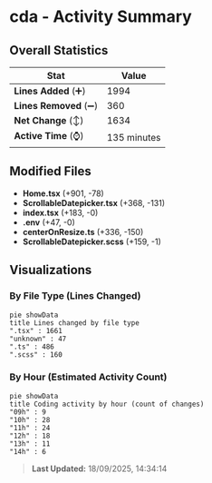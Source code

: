 # cda - Activity Summary 

## Overall Statistics

| Stat                   | Value                                                             |
| ---------------------- | ----------------------------------------------------------------- |
| **Lines Added** (➕)   | 1994                                          |
| **Lines Removed** (➖) | 360                                        |
| **Net Change** (↕)    | 1634                |
| **Active Time** (⌚)   | 135 minutes |


## Modified Files
- **Home.tsx** (+901, -78)
- **ScrollableDatepicker.tsx** (+368, -131)
- **index.tsx** (+183, -0)
- **.env** (+47, -0)
- **centerOnResize.ts** (+336, -150)
- **ScrollableDatepicker.scss** (+159, -1)

## Visualizations

### By File Type (Lines Changed)

```mermaid
pie showData
title Lines changed by file type
".tsx" : 1661
"unknown" : 47
".ts" : 486
".scss" : 160
```

### By Hour (Estimated Activity Count)

```mermaid
pie showData
title Coding activity by hour (count of changes)
"09h" : 9
"10h" : 28
"11h" : 24
"12h" : 18
"13h" : 11
"14h" : 6
```


> **Last Updated:** 18/09/2025, 14:34:14